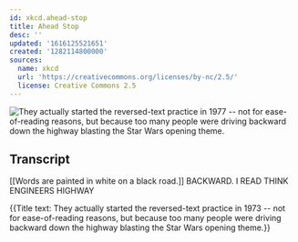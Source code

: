 ```yaml
---
id: xkcd.ahead-stop
title: Ahead Stop
desc: ''
updated: '1616125521651'
created: '1282114800000'
sources:
  name: xkcd
  url: 'https://creativecommons.org/licenses/by-nc/2.5/'
  license: Creative Commons 2.5
---
```

![They actually started the reversed-text practice in 1977 -- not for ease-of-reading reasons, but because too many people were driving backward down the highway blasting the Star Wars opening theme.](https://imgs.xkcd.com/comics/ahead_stop.png)

## Transcript
[[Words are painted in white on a black road.]]
BACKWARD.
I READ
THINK
ENGINEERS
HIGHWAY

{{Title text: They actually started the reversed-text practice in 1973 -- not for ease-of-reading reasons, but because too many people were driving backward down the highway blasting the Star Wars opening theme.}}
